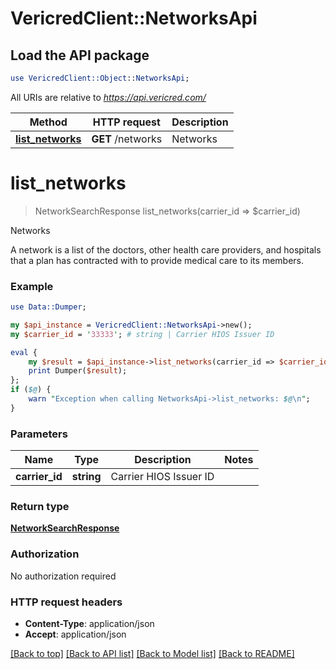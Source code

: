 # VericredClient::NetworksApi

## Load the API package
```perl
use VericredClient::Object::NetworksApi;
```

All URIs are relative to *https://api.vericred.com/*

Method | HTTP request | Description
------------- | ------------- | -------------
[**list_networks**](NetworksApi.md#list_networks) | **GET** /networks | Networks


# **list_networks**
> NetworkSearchResponse list_networks(carrier_id => $carrier_id)

Networks

A network is a list of the doctors, other health care providers,
and hospitals that a plan has contracted with to provide medical care to
its members.

### Example 
```perl
use Data::Dumper;

my $api_instance = VericredClient::NetworksApi->new();
my $carrier_id = '33333'; # string | Carrier HIOS Issuer ID

eval { 
    my $result = $api_instance->list_networks(carrier_id => $carrier_id);
    print Dumper($result);
};
if ($@) {
    warn "Exception when calling NetworksApi->list_networks: $@\n";
}
```

### Parameters

Name | Type | Description  | Notes
------------- | ------------- | ------------- | -------------
 **carrier_id** | **string**| Carrier HIOS Issuer ID | 

### Return type

[**NetworkSearchResponse**](NetworkSearchResponse.md)

### Authorization

No authorization required

### HTTP request headers

 - **Content-Type**: application/json
 - **Accept**: application/json

[[Back to top]](#) [[Back to API list]](../README.md#documentation-for-api-endpoints) [[Back to Model list]](../README.md#documentation-for-models) [[Back to README]](../README.md)

